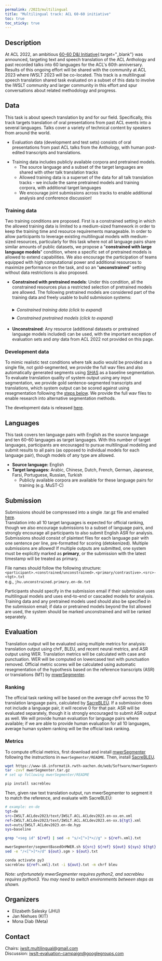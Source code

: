 ```yaml
---
permalink: /2023/multilingual
title: "Multilingual track: ACL 60-60 initiative"
toc: true
toc_sticky: true
---
```


<!--
Markdown notes: comments can be formed as in this example;
bulleted lines start with a - ;
if you want to have a line break either put a blank line in between the text or leave two spaces at the end of the line
-->


## Description

At ACL 2022, an ambitious [60-60 D&I Initiative](https://www.2022.aclweb.org/dispecialinitiative){:target="_blank"} was announced, targeting text and speech translation of the ACL Anthology and past recorded talks into 60 languages for the ACL's 60th anniversary. 
Results of this ongoing effort will be shared with the community at ACL 2023 where IWSLT 2023 will be co-located. 
This track is a multilingual speech translation shared task evaluated on a subset of this data to involve the IWSLT community and larger community in this effort and spur conversations about related methodology and progress.


## Data 

This task is about speech translation by and for our field. Specifically, this track targets translation of oral presentations from past ACL events into a several languages. Talks cover a variety of technical content by speakers from around the world.

* Evaluation data (development and test sets) consists of oral presentations from past ACL talks from the Anthology, with human post-edited transcripts and translations.
<!-- * To adapt to the task domain, terminology lists and abstract (text) translations created for the 60-60 initiative are provided. No in-domain speech translation training data is provided. -->
* Training data includes publicly available corpora and pretrained models.
  * The source language and a subset of the target languages are shared with other talk translation tracks
  * Allowed training data is a superset of the data for all talk translation tracks - we include the same pretrained models and training corpora, with additional target languages
  * We encourage joint submissions across tracks to enable additional analysis and conference discussion!

### Training data

Two training conditions are proposed. First is a constrained setting in which the allowed training data is limited to a medium-sized framework in order to keep the training time and resource requirements manageable. 
In order to allow participants to leverage existing multilingual models with medium-sized resources, particularly for this task where not all language pairs share similar amounts of public datasets, we propose a "**constrained with large language models**" condition, where a specific set of pretrained models is allowed to extend capabilities.
We also encourage the participation of teams equipped with high computational power and additional resources to maximize performance on the task, and so an "**unconstrained**" setting without data restrictions is also proposed.

* **Constrained with pretrained models**: Under this condition, all the constrained resources plus a restricted selection of pretrained models are allowed. The following pretrained models are considered part of the training data and freely usable to build submission systems:  
  <details>
    <summary style="padding-top: 10px;"><em>Constrained training data (click to expand)</em></summary>
   <table><thead><tr><th>Data type</th><th>src lang</th><th>tgt lang</th><th>Training corpus (URL)</th><th>Version</th><th>Comment</th></tr></thead><tbody><tr><td>speech</td><td>en</td><td>--</td><td><a href="http://www.openslr.org/12/">LibriSpeech</a></td><td>v12</td><td></td></tr><tr><td>speech</td><td>en</td><td>--</td><td><a href="https://github.com/srvk/how2-dataset">How2</a></td><td></td><td></td></tr><tr><td>speech</td><td>en</td><td>--</td><td><a href="https://commonvoice.mozilla.org/en/datasets">Mozilla Common Voice</a></td><td>v11.0</td><td></td></tr><tr><td>speech</td><td>en</td><td>--</td><td><a href="https://lium.univ-lemans.fr/en/ted-lium3/">TED LIUM</a></td><td>V2/V3</td><td></td></tr><tr><td>speech</td><td>en</td><td>--</td><td><a href="https://github.com/facebookresearch/voxpopuli">Vox Populi</a></td><td></td><td></td></tr><tr><td>speech-to-text-parallel</td><td>en</td><td>all</td><td><a href="https://ict.fbk.eu/must-c/">MuST-C</a></td><td>v1.2/v2.0/v3.0</td><td>(10) ar, zh, nl, fr, de, ja, fa, pt, ru, tr</td></tr><tr><td>speech-to-text-parallel</td><td>en</td><td>all</td><td><a href="https://github.com/facebookresearch/covost">CoVoST</a></td><td>v2</td><td>(10) ar, zh, nl, fr, de, ja, fa, pt, ru, tr</td></tr><tr><td>speech-to-text-parallel</td><td>en</td><td>all</td><td><a href="https://www.mllp.upv.es/europarl-st/">Europarl-ST</a></td><td>v1.1</td><td>(4) fr, de, pt, tr</td></tr><tr><td>text-parallel</td><td>en</td><td>all</td><td><a href="https://www.statmt.org/europarl/v10/training">Europarl</a></td><td>v10</td><td>(2) fr, de</td></tr><tr><td>text-parallel</td><td>en</td><td>all</td><td><a href="https://www.statmt.org/europarl/v7/training">Europarl</a></td><td>v7</td><td>(4) nl, fr, de, pt</td></tr><tr><td>text-parallel</td><td>en</td><td>all</td><td><a href="https://data.statmt.org/news-commentary/v16/training">NewsCommentary</a></td><td>v16</td><td>(8) ar, zh, nl, fr, de, ja, pt, ru</td></tr><tr><td>text-parallel</td><td>en</td><td>all</td><td><a href="https://opus.nlpl.eu/OpenSubtitles-v2018.php">OpenSubtitles</a></td><td>v2018</td><td>(10) ar, zh, nl, fr, de, ja, fa, pt, ru, tr</td></tr><tr><td>text-parallel</td><td>en</td><td>de</td><td><a href="https://object.pouta.csc.fi/OPUS-TED2020/v1/tmx/de-en.tmx.gz">TED2020</a></td><td>v1</td><td>(1) de</td></tr><tr><td>text-parallel</td><td>en</td><td>all</td><td><a href="https://opus.nlpl.eu/Tatoeba.php">Tatoeba</a></td><td>v2022-03-03</td><td>(10) ar, zh, nl, fr, de, ja, fa, pt, ru, tr</td></tr><tr><td>text-parallel</td><td>en</td><td>de</td><td><a href="https://object.pouta.csc.fi/OPUS-ELRC-CORDIS_News/v1/tmx/de-en.tmx.gz">ELRC-CORDIS_News</a></td><td>v1</td><td>(1) de</td></tr></tbody></table>
  </details>

  <details>
    <summary style="padding-top: 10px; padding-bottom: 5px;"><em>Constrained pretrained models (click to expand)</em></summary><ul>
      <li><a href="https://github.com/pytorch/fairseq/blob/main/examples/wav2vec/README.md">wav2vec 2.0</a></li>
      <li><a href="https://github.com/pytorch/fairseq/tree/main/examples/hubert">HuBERT</a></li>
      <li><a href="https://github.com/microsoft/unilm/tree/master/wavlm">WavLM</a></li>
      <li><a href="https://github.com/microsoft/unilm/tree/master/speechlm">SpeechLM</a></li>
      <li><a href="https://github.com/facebookresearch/fairseq/tree/main/examples/data2vec">data2vec</a></li>
      <li><a href="https://github.com/pytorch/fairseq/blob/main/examples/mbart/README.md">MBART</a></li>
      <li><a href="https://github.com/pytorch/fairseq/tree/main/examples/multilingual#mbart50-models">MBART50</a></li>
      <li><a href="https://github.com/pytorch/fairseq/tree/main/examples/m2m_100">M2M100</a></li>
      <li><a href="https://github.com/microsoft/unilm/tree/master/deltalm">Delta LM</a></li>
      <li><a href="https://github.com/google-research/text-to-text-transfer-transformer">T5</a></li>
      <li><a href="https://huggingface.co/bigscience/bloom-560m#model-details">BLOOM (Note: only the smaller 560m parameter version)</a></li></ul>
  </details>

* **Unconstrained**: Any resource (additional datasets or pretrained language models included) can be used, with the important exception of evaluation sets and *any* data from ACL 2022 not provided on this page. 


### Development data

To mimic realistic test conditions where talk audio would be provided as a single file, not gold-segmented, we provide the full wav files and also automatically generated segments using [SHAS](https://github.com/mt-upc/SHAS) as a baseline segmentation. 
To evaluate translation quality of system output using any input segmentation, we provide gold sentence-segmented transcripts and translations, which system output can be scored against using resegmentation following the [steps below](#evaluation). 
We provide the full wav files to enable research into alternative segmentation methods. 

The development data is released [here](http://i13pc106.ira.uka.de/~jniehues/IWSLT-SLT/data/eval/en-xx/IWSLT-SLT.ACLdev2023.en-xx.tgz).


## Languages

This task covers ten language pairs with English as the source language and ten 60-60 languages as target languages. 
With this number of target languages, participants are encouraged to pursue multilingual modeling and submit results to all pairs (as opposed to individual models for each language pair), though models of any type are allowed. 

* **Source language:** English
* **Target languages:** Arabic, Chinese, Dutch, French, German, Japanese, Farsi, Portuguese, Russian, Turkish
  * Publicly available corpora are available for these language pairs for training (e.g. MuST-C) 

<!-- 
## Baselines

Links to the baselines to be used (descriptions, publications and/or links to models, code) 
-->


## Submission

Submissions should be compressed into a single .tar.gz file and emailed [here](mailto:iwslt.multilingual@gmail.com).  
Translation into all 10 target languages is expected for official ranking, though we also encourage submissions to a subset of language pairs, and strongly encourage all participants to also submit English ASR for analysis.  
Submissions should consist of plaintext files for each language pair with one sentence per line, pre-formatted for scoring (detokenized).
Multiple submissions are allowed! If multiple outputs are submitted, one system must be explicitly marked as **primary**, or the submission with the latest timestamp will be treated as primary.  

File names should follow the following structure:  
`<participant>.<constrained/unconstrained>.<primary/contrastive>.<src>-<tgt>.txt`  
e.g., `jhu.unconstrained.primary.en-de.txt`
  
Participants should specify in the submission email if their submission uses multilingual models and uses end-to-end or cascaded models for analysis. 
Training data and any pretrained models used should also be specified in the submission email; if data or pretrained models beyond the list allowed are used, the system should be marked unconstrained and will be ranked separately.


## Evaluation

Translation output will be evaluated using multiple metrics for analysis: translation output using chrF, BLEU, and recent neural metrics, and ASR output using WER. 
Translation metrics will be calculated with case and punctuation. 
WER will be computed on lowercased text with punctuation removed. 
Official metric scores will be calculated using automatic resegmentation of the hypothesis based on the reference transcripts (ASR) or translations (MT) by [mwerSegmenter](https://www-i6.informatik.rwth-aachen.de/web/Software/mwerSegmenter.tar.gz). 

### Ranking

The official task ranking will be based on the average chrF across the 10 translation language pairs, calculated by [SacreBLEU](https://github.com/mjpost/sacrebleu). 
If a submission does not include a language pair, it will receive 0 for that pair.
ASR will be evaluated separately, though it is strongly encouraged to submit ASR output as well.
We will provide human evaluation for language pairs where available; if we are able to provide human evaluation for all 10 languages, average human system ranking will be the official task ranking.

### Metrics

To compute official metrics, first download and install [mwerSegmenter](https://www-i6.informatik.rwth-aachen.de/web/Software/mwerSegmenter.tar.gz) following the instructions in `mwerSegmenter/README`.
Then, install [SacreBLEU](https://github.com/mjpost/sacrebleu#installation). 
```bash
wget https://www-i6.informatik.rwth-aachen.de/web/Software/mwerSegmenter.tar.gz
tar -zxvf mwerSegmenter.tar.gz
# set up following mwerSegmenter/README

pip install sacrebleu
```

Then, given raw text translation output, run mwerSegmenter to segment it to match the reference, and evaluate with SacreBLEU:
```bash
# example: en-de
tgt=de
src=IWSLT.ACLdev2023/text/IWSLT.ACL.ACLdev2023.en-xx.en.xml
ref=IWSLT.ACLdev2023/text/IWSLT.ACL.ACLdev2023.en-xx.${tgt}.xml
out=outs/IWSLT.ACLdev2023.en-de.hyp
sys=baseline

grep "<seg id" ${ref} | sed -e "s/<[^>]*>//g" > ${ref%.xml}.txt

mwerSegmenter/segmentBasedOnMWER.sh ${src} ${ref} ${out} ${sys} ${tgt} ${out}.sgm no_normalize 1
sed -e "/<[^>]*>/d" ${out}.sgm > ${out}.txt

conda activate py3
sacrebleu ${ref%.xml}.txt -i ${out}.txt -m chrf bleu
```
*Note: unfortunately mwerSegmenter requires python2, and sacrebleu requires python3. You may need to switch environments between steps as shown.* 


## Organizers

* Elizabeth Salesky (JHU)
* Jan Niehues (KIT)
* Mona Diab (Meta)


## Contact

Chairs: iwslt.multilingual@gmail.com  
Discussion: <iwslt-evaluation-campaign@googlegroups.com>
